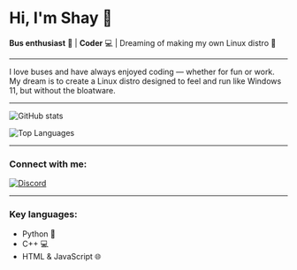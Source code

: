# Hi, I'm Shay 👋

**Bus enthusiast** 🚌 | **Coder** 💻 | Dreaming of making my own Linux distro 🚀

---

I love buses and have always enjoyed coding — whether for fun or work.  
My dream is to create a Linux distro designed to feel and run like Windows 11, but without the bloatware.

---

![GitHub stats](https://github-readme-stats.vercel.app/api?username=Shay-coding&show_icons=true&count_private=true&hide_title=true&bg_color=1e1e1e&text_color=ffffff&icon_color=ff0000&title_color=ff0000)

![Top Languages](https://github-readme-stats.vercel.app/api/top-langs/?username=Shay-coding&layout=compact&bg_color=1e1e1e&text_color=ffffff&title_color=ff0000)

---

### Connect with me:

[![Discord](https://img.shields.io/badge/Discord-1e1e1e?style=flat&logo=discord&logoColor=ff0000)](https://discord.gg/pDnt576ycV)

---

### Key languages:

- Python 🐍  
- C++ 💻  
- HTML & JavaScript 🌐
